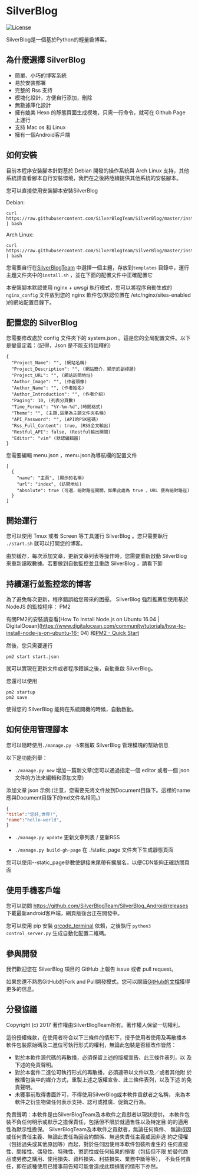 # SilverBlog

[![License](https://img.shields.io/badge/License-BSD%203--Clause-blue.svg)](https://github.com/qwe7002/SilverBlog/blob/master/LICENSE )

SilverBlog是一個基於Python的輕量級博客。

## 為什麼選擇 SilverBlog

* 簡單、小巧的博客系統
* 易於安裝部署
* 完整的 Rss 支持
* 模塊化設計，方便自行添加，刪除
* 無數據庫化設計
* 擁有媲美 Hexo 的靜態頁面生成模塊，只需一行命令，就可在 Github Page 上運行
* 支持 Mac os 和 Linux
* 擁有一個Android客戶端

## 如何安裝

目前本程序安裝腳本針對基於 Debian 開發的操作系統與 Arch Linux 支持，其他系統請查看腳本自行安裝環境，我們在之後將陸續提供其他系統的安裝腳本。

您可以直接使用安裝腳本安裝SilverBlog

Debian:

```shell
curl https://raw.githubusercontent.com/SilverBlogTeam/SilverBlog/master/install/debian_install.sh | bash
```

Arch Linux:

```shell
curl https://raw.githubusercontent.com/SilverBlogTeam/SilverBlog/master/install/archlinux_install.sh | bash
```

您需要自行在[SilverBlogTeam](https://github.com/SilverBlogTeam) 中選擇一個主題，存放到`templates` 目錄中，運行主題文件夾中的`install.sh` ，並在下面的配置文件中正確配置它

本安裝腳本默認使用 nginx + uwsgi 執行模式，您可以將程序自動生成的 `nginx_config` 文件放到您的 nginx 軟件包(默認位置在 /etc/nginx/sites-enabled )的網站配置目錄下。

## 配置您的 SilverBlog

您需要修改處於 config 文件夾下的 system.json 。這是您的全局配置文件。以下是變量定義：(記得，Json 是不能支持註釋的)

```
{
  "Project_Name": "", (網站名稱)
  "Project_Description": "", (網站簡介，顯示於副標題)
  "Project_URL": "", (網站訪問地址)
  "Author_Image": "", (作者頭像)
  "Author_Name": "", (作者姓名)
  "Author_Introduction": "", (作者介紹)
  "Paging": 10, (列表分頁數)
  "Time_Format": "%Y-%m-%d",(時間格式)
  "Theme": "", (主題,這里為主題文件夾名稱)
  "API_Password": "", (API的PSK密碼)
  "Rss_Full_Content": true, (RSS全文輸出)
  "Restful_API": false, (Restful輸出開關)
  "Editor": "vim" (默認編輯器)
}
```
您需要編輯 menu.json ，menu.json為導航欄的配置文件

```
[
  {
    "name": "主頁", (顯示的名稱)
    "url": "index", (訪問地址)
    "absolute": true (可選，絕對路徑開關，如果此處為 true ，URL 便為絕對路徑)
  }
]
```

## 開始運行

您可以使用 Tmux 或者 Screen 等工具運行 SilverBlog 。您只需要執行 `./start.sh` 就可以打開您的博客。

由於緩存，每次添加文章，更新文章列表等操作時，您需要重新啟動 SilverBlog 來重新讀取數據。若要做到自動監控並且重啟 SilverBlog ，請看下節

## 持續運行並監控您的博客

為了避免每次更新，程序錯誤給您帶來的困擾。 SilverBlog 強烈推薦您使用基於 NodeJS 的監控程序： PM2

有關PM2的安裝請查看[How To Install Node.js on Ubuntu 16.04 | DigitalOcean](https://www.digitalocean.com/community/tutorials/how-to-install-node-js-on-ubuntu-16- 04) 和[PM2 - Quick Start](http://pm2.keymetrics.io/docs/usage/quick-start/)

然後，您只需要運行

```shell
pm2 start start.json
```

就可以實現在更新文件或者程序錯誤之後，自動重啟 SilverBlog。

您還可以使用

```shell
pm2 startup
pm2 save
```

使得您的 SilverBlog 能夠在系統開機的時候，自動啟動。

## 如何使用管理腳本

您可以隨時使用`./manage.py -h`來獲取 SilverBlog 管理模塊的幫助信息

以下是功能列舉：

- `./manage.py new` 增加一篇新文章(您可以通過指定一個 editor 或者一個 json 文件的方法來編輯和添加文章)

添加文章 json 示例:(注意，您需要先將文件放到Document目錄下。這裡的name應與Document目錄下的md文件名相同。)
```json
{
"title":"您好,世界!",
"name":"hello-world",
}
```

- `./manage.py update` 更新文章列表 / 更新RSS

- `./manage.py build-gh-page` 在 ./static_page 文件夾下生成靜態頁面

您可以使用--static_page參數使鏈接末尾帶有擴展名，以便CDN能夠正確訪問頁面

## 使用手機客戶端

您可以訪問 https://github.com/SilverBlogTeam/SilverBlog_Android/releases 下載最新android客戶端，網頁版後台正在開發中。

您可以使用 pip 安裝 [qrcode_terminal](https://github.com/alishtory/qrcode-terminal) 依賴，之後執行 `python3 control_server.py` 生成自動化配置二維碼。

## 參與開發

我們歡迎您在 SilverBlog 項目的 GitHub 上報告 issue 或者 pull request。

如果您還不熟悉GitHub的Fork and Pull開發模式，您可以閱讀[GitHub的文檔](https://help.github.com/articles/using-pull-requests)獲得更多的信息。

## 分發協議

Copyright (c) 2017 著作權由SilverBlogTeam所有。著作權人保留一切權利。

這份授權條款，在使用者符合以下三條件的情形下，授予使用者使用及再散播本
軟件包裝原始碼及二進位可執行形式的權利，無論此包裝是否經改作皆然：

* 對於本軟件源代碼的再散播，必須保留上述的版權宣告、此三條件表列，以
及下述的免責聲明。
* 對於本套件二進位可執行形式的再散播，必須連帶以文件以及／或者其他附
於散播包裝中的媒介方式，重製上述之版權宣告、此三條件表列，以及下述
的免責聲明。
* 未獲事前取得書面許可，不得使用SilverBlog或本軟件貢獻者之名稱，
來為本軟件之衍生物做任何表示支持、認可或推廣、促銷之行為。

免責聲明：本軟件是由SilverBlogTeam及本軟件之貢獻者以現狀提供，
本軟件包裝不負任何明示或默示之擔保責任，包括但不限於就適售性以及特定目
的的適用性為默示性擔保。 SilverBlogTeam及本軟件之貢獻者，無論任何條件、
無論成因或任何責任主義、無論此責任為因合約關係、無過失責任主義或因非違
約之侵權（包括過失或其他原因等）而起，對於任何因使用本軟件包裝所產生的
任何直接性、間接性、偶發性、特殊性、懲罰性或任何結果的損害（包括但不限
於替代商品或勞務之購用、使用損失、資料損失、利益損失、業務中斷等等），
不負任何責任，即在該種使用已獲事前告知可能會造成此類損害的情形下亦然。